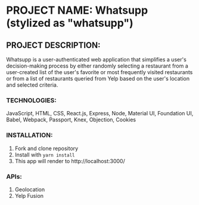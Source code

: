 # PROJECT NAME: Whatsupp (stylized as "whatsupp")

## PROJECT DESCRIPTION: 
Whatsupp is a user-authenticated web application that simplifies a user's decision-making process by either randomly selecting a restaurant from a user-created list of the user's favorite or most frequently visited restaurants or from a list of restaurants queried from Yelp based on the user's location and selected criteria.

### TECHNOLOGIES: 
JavaScript, HTML, CSS, React.js, Express, Node, Material UI, Foundation UI, Babel, Webpack, Passport, Knex, Objection, Cookies

### INSTALLATION:
1. Fork and clone repository
2. Install with ```yarn install```
3. This app will render to http://localhost:3000/

### APIs:
1. Geolocation
2. Yelp Fusion